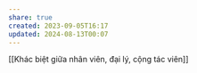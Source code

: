 ```yaml
---
share: true
created: 2023-09-05T16:17
updated: 2024-08-13T00:07
---
```

[[Khác biệt giữa nhân viên, đại lý, cộng tác viên]]
